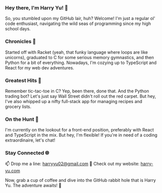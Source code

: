 ### Hey there, I'm Harry Yu! 👋
So, you stumbled upon my GitHub lair, huh? Welcome! I'm just a regular ol' code enthusiast, navigating the wild seas of programming since my high school days.

### Chronicles 📜
Started off with Racket (yeah, that funky language where loops are like unicorns), graduated to C for some serious memory gymnastics, and then Python for a bit of everything. Nowadays, I'm cozying up to TypeScript and React for my web dev adventures.

### Greatest Hits 🎵
Remember tic-tac-toe in C? Yep, been there, done that. And the Python trading bot? Let's just say Wall Street didn't roll out the red carpet. But hey, I've also whipped up a nifty full-stack app for managing recipes and grocery lists.

### On the Hunt 🎯
I'm currently on the lookout for a front-end position, preferably with React and TypeScript in the mix. But hey, I'm flexible! If you're in need of a coding extraordinaire, let's chat!

### Stay Connected 🌐
📫 Drop me a line: harryyu02@gmail.com
💼 Check out my website: [harry-yu.com](https://www.harry-yu.com)

<!-- Your future begins here. -->
Now, grab a cup of coffee and dive into the GitHub rabbit hole that is Harry Yu. The adventure awaits! 🚀

<!--
**HarryYu02/HarryYu02** is a ✨ _special_ ✨ repository because its `README.md` (this file) appears on your GitHub profile.

Here are some ideas to get you started:

- 🔭 I’m currently working on ...
- 🌱 I’m currently learning ...
- 👯 I’m looking to collaborate on ...
- 🤔 I’m looking for help with ...
- 💬 Ask me about ...
- 📫 How to reach me: ...
- 😄 Pronouns: ...
- ⚡ Fun fact: ...
-->

